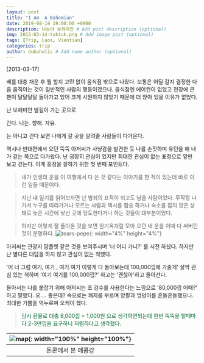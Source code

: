 ```yaml
---
layout: post
title: "I Am  A Bohemian"
date: 2019-08-19 19:00:00 +0900
description: 나는야 보헤미안 # Add post description (optional)
img: 2013-03-14-tuktuk.png # Add image post (optional)
tags: [Trip, Laos, Vientian]
categories: trip
author: dubuholic # Add name author (optional)
---
```



[2013-03-17] 

배를 대충 채운 후 뭘 할지 고민 없이 음식점 밖으로 나왔다. 
보통은 어딜 갈지 결정한 다음 움직이는 것이 일반적인 사람의 행동이겠으나. 
음식점엔 에어컨이 없었고 천장에 큰 팬이 달달달달 돌아가고 있어 크게 시원하지 않았기 때문에 더 앉아 있을 이유가 없었다.  

난 보헤미안 발길이 가는 곳으로

<p class="page-quote">간다. 나는. 향해. 자유.</p>  

는 아니고 걷다 보면 나에게 갈 곳을 알려줄 사람들이 다가온다.  

역시나 반대편에서 오던 뚝뚝 아저씨가 사냥감을 발견한 듯 나를 손짓하며 유턴을 해 내가 걷는 쪽으로 다가왔다. 
난 굉장히 관심이 있지만 최대한 관심이 없는 표정으로 앞만 보고 걷는다. 이게 흥정을 잘하기 위한 첫 번째 포인트다.  

> 내가 인생의 운을 이 여행에서 다 쓴 것 같다는 이야기를 한 적이 있는데 바로 이런 일들 때문이다.  


> 지난 내 일기를 읽어보자면 난 범죄의 표적이 되고도 남을 사람이었다. 무작정 나가서 누구를 따라가거나 모르는 사람과 택시를 합승 하거나 
> 숙소를 잡지 않은 상태로 늦은 시간에 낯선 곳에 당도한다거나 하는 것들이 대부분이었다.   


> 하지만 이렇게 잘 돌아온 것을 보면 원기옥처럼 모아 오던 내 운을 이때 다 써버린 것이 분명하다. ![tears-pepe]({{site.baseurl}}/assets/img/tears-pepe2.JPG "pepe"){: width="4%" height="4%"}  
 
 
아저씨는 관광지 팜플렛 같은 것을 보여주시며 '너 어디 가니?' 를 시전 하셨다. 하지만 난 별다른 대답을 하지 않고 관심이 없는 척했다.   

'어 너 그럼 여기, 여기 , 여기 여기 이렇게 다 돌아보는데 100,000낍에 가줄게' 
살짝 관심 있는 척하며 '여기 여기를 100,000낍?' 하고는 '괜찮아'하고 돌아선다.   

돌아서는 나를 붙잡기 위해 아저씨는 초 강수를 사용한다는 느낌으로 '80,000낍 어때?' 하고 말했다. 
오.... 좋은데? 속으로는 쾌제를 부르며 양팔과 엉덩이를 흔들흔들했으나. 
최대한 기쁨을 억누르며 오케이 했다.  

> <span style="color:#006733">당시 환율로 대충 8,000낍 = 1,000원 으로 생각하면되는데 한번 뚝뚝을 탈때마다 2-3만낍을 요구하니 저렴하다고 생각했다.</span>

| ![map]({{site.baseurl}}/assets/img/2019-08-19-mekong.jpg "Mekong R"){: width="100%" height="100%"} |
| :--: |
| 돈콘에서 본 메콩강 |
